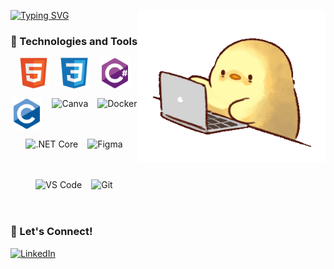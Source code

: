[![Typing SVG](https://readme-typing-svg.demolab.com?font=Bitter&weight=600&letterSpacing=2px&pause=1000&color=65C15D&width=435&lines=Hello!+I'm+Yumi+(%E3%81%A5+%E2%97%95%E2%80%BF%E2%97%95+)%E3%81%A5)](https://git.io/typing-svg)
<img src="pintinho-teclando.gif" alt="Pixel Art" align="right" width="300">



### 🌟 Technologies and Tools

<div style="display: flex; flex-wrap: wrap; justify-content: center; gap: 15px;">
  <img alt="HTML5" height="50" src="https://raw.githubusercontent.com/devicons/devicon/master/icons/html5/html5-original.svg">
  <img alt="CSS3" height="50" src="https://raw.githubusercontent.com/devicons/devicon/master/icons/css3/css3-original.svg">      
  <img alt="CSharp" height="50" src="https://raw.githubusercontent.com/devicons/devicon/master/icons/csharp/csharp-original.svg">
  <img alt="C" height="50" src="https://github.com/devicons/devicon/blob/master/icons/c/c-original.svg">
  <img alt="Canva" height="50" src="https://cdn.jsdelivr.net/gh/devicons/devicon@latest/icons/canva/canva-original.svg">
  <img alt="Docker" height="50" src="https://cdn.jsdelivr.net/gh/devicons/devicon@latest/icons/docker/docker-plain-wordmark.svg">
  <img alt=".NET Core" height="50" src="https://cdn.jsdelivr.net/gh/devicons/devicon@latest/icons/dotnetcore/dotnetcore-original.svg">
  <img alt="Figma" height="50" src="https://cdn.jsdelivr.net/gh/devicons/devicon@latest/icons/figma/figma-original.svg">
  <img alt="VS Code" height="50" src="https://cdn.jsdelivr.net/gh/devicons/devicon/icons/vscode/vscode-original.svg">
  <img alt="Git" height="50" src="https://cdn.jsdelivr.net/gh/devicons/devicon/icons/git/git-original.svg">
</div>



### 💬 Let's Connect!

<div align="left"> 
  <a href="https://www.linkedin.com/in/karenyumi" target="_blank">
    <img src="https://img.shields.io/badge/-LinkedIn-%230077B5?style=for-the-badge&logo=linkedin&logoColor=white" alt="LinkedIn">
  </a>
</div>




